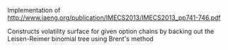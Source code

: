 Implementation of http://www.iaeng.org/publication/IMECS2013/IMECS2013_pp741-746.pdf

Constructs volatility surface for given option chains by backing out the Leisen-Reimer binomial tree using Brent's method
